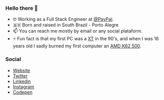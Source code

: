 ### Hello there 👋

- 🤓 Working as a Full Stack Engineer at [@PayPal](https://paypal.com).
- 🇧🇷 Born and raised in South Brazil - Porto Alegre
- 📫 You can reach me mostly by email or any social plataform.
- ⚡️ Fun fact is that my first PC was a [XT](https://en.wikipedia.org/wiki/IBM_Personal_Computer_XT) in the 90's, and when I was 16 years old I sadly burned my first computer an [AMD K62 500](https://en.wikipedia.org/wiki/AMD_K6-2).

### Social

- [Website](https://felipekm.me)
- [Twitter](https://twitter.com/felipekm)
- [Linkedin](https://linkedin.com/in/felipekm)
- [Instagram](https://instagram.com/fkautzmann)
- [Codepen](https://codepen.io/felipekm)

